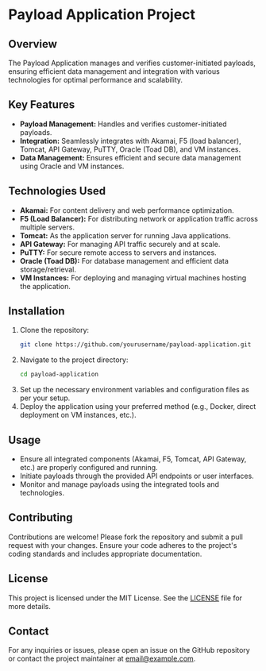 
# Payload Application Project

## Overview
The Payload Application manages and verifies customer-initiated payloads, ensuring efficient data management and integration with various technologies for optimal performance and scalability.

## Key Features
- **Payload Management:** Handles and verifies customer-initiated payloads.
- **Integration:** Seamlessly integrates with Akamai, F5 (load balancer), Tomcat, API Gateway, PuTTY, Oracle (Toad DB), and VM instances.
- **Data Management:** Ensures efficient and secure data management using Oracle and VM instances.

## Technologies Used
- **Akamai:** For content delivery and web performance optimization.
- **F5 (Load Balancer):** For distributing network or application traffic across multiple servers.
- **Tomcat:** As the application server for running Java applications.
- **API Gateway:** For managing API traffic securely and at scale.
- **PuTTY:** For secure remote access to servers and instances.
- **Oracle (Toad DB):** For database management and efficient data storage/retrieval.
- **VM Instances:** For deploying and managing virtual machines hosting the application.

## Installation
1. Clone the repository:
    ```bash
    git clone https://github.com/yourusername/payload-application.git
    ```
2. Navigate to the project directory:
    ```bash
    cd payload-application
    ```
3. Set up the necessary environment variables and configuration files as per your setup.
4. Deploy the application using your preferred method (e.g., Docker, direct deployment on VM instances, etc.).

## Usage
- Ensure all integrated components (Akamai, F5, Tomcat, API Gateway, etc.) are properly configured and running.
- Initiate payloads through the provided API endpoints or user interfaces.
- Monitor and manage payloads using the integrated tools and technologies.

## Contributing
Contributions are welcome! Please fork the repository and submit a pull request with your changes. Ensure your code adheres to the project's coding standards and includes appropriate documentation.

## License
This project is licensed under the MIT License. See the [LICENSE](LICENSE) file for more details.

## Contact
For any inquiries or issues, please open an issue on the GitHub repository or contact the project maintainer at [email@example.com](mailto:email@example.com).
